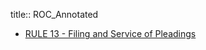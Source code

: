 title:: ROC_Annotated

- <a href="ROC_Annotated%2FRule 13">RULE 13 - Filing and Service of Pleadings</a>